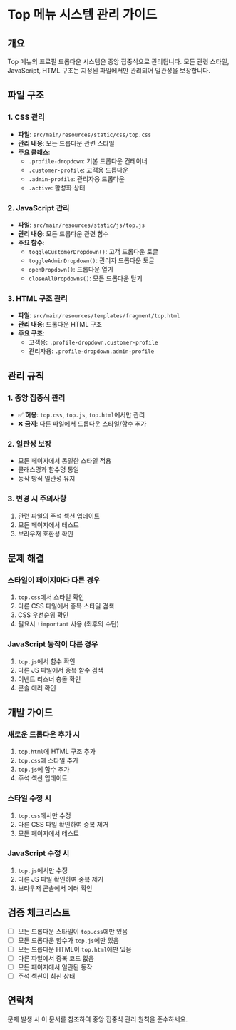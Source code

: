 # Top 메뉴 시스템 관리 가이드

## 개요
Top 메뉴의 프로필 드롭다운 시스템은 중앙 집중식으로 관리됩니다. 모든 관련 스타일, JavaScript, HTML 구조는 지정된 파일에서만 관리되어 일관성을 보장합니다.

## 파일 구조

### 1. CSS 관리
- **파일**: `src/main/resources/static/css/top.css`
- **관리 내용**: 모든 드롭다운 관련 스타일
- **주요 클래스**:
  - `.profile-dropdown`: 기본 드롭다운 컨테이너
  - `.customer-profile`: 고객용 드롭다운
  - `.admin-profile`: 관리자용 드롭다운
  - `.active`: 활성화 상태

### 2. JavaScript 관리
- **파일**: `src/main/resources/static/js/top.js`
- **관리 내용**: 모든 드롭다운 관련 함수
- **주요 함수**:
  - `toggleCustomerDropdown()`: 고객 드롭다운 토글
  - `toggleAdminDropdown()`: 관리자 드롭다운 토글
  - `openDropdown()`: 드롭다운 열기
  - `closeAllDropdowns()`: 모든 드롭다운 닫기

### 3. HTML 구조 관리
- **파일**: `src/main/resources/templates/fragment/top.html`
- **관리 내용**: 드롭다운 HTML 구조
- **주요 구조**:
  - 고객용: `.profile-dropdown.customer-profile`
  - 관리자용: `.profile-dropdown.admin-profile`

## 관리 규칙

### 1. 중앙 집중식 관리
- ✅ **허용**: `top.css`, `top.js`, `top.html`에서만 관리
- ❌ **금지**: 다른 파일에서 드롭다운 스타일/함수 추가

### 2. 일관성 보장
- 모든 페이지에서 동일한 스타일 적용
- 클래스명과 함수명 통일
- 동작 방식 일관성 유지

### 3. 변경 시 주의사항
1. 관련 파일의 주석 섹션 업데이트
2. 모든 페이지에서 테스트
3. 브라우저 호환성 확인

## 문제 해결

### 스타일이 페이지마다 다른 경우
1. `top.css`에서 스타일 확인
2. 다른 CSS 파일에서 중복 스타일 검색
3. CSS 우선순위 확인
4. 필요시 `!important` 사용 (최후의 수단)

### JavaScript 동작이 다른 경우
1. `top.js`에서 함수 확인
2. 다른 JS 파일에서 중복 함수 검색
3. 이벤트 리스너 충돌 확인
4. 콘솔 에러 확인

## 개발 가이드

### 새로운 드롭다운 추가 시
1. `top.html`에 HTML 구조 추가
2. `top.css`에 스타일 추가
3. `top.js`에 함수 추가
4. 주석 섹션 업데이트

### 스타일 수정 시
1. `top.css`에서만 수정
2. 다른 CSS 파일 확인하여 중복 제거
3. 모든 페이지에서 테스트

### JavaScript 수정 시
1. `top.js`에서만 수정
2. 다른 JS 파일 확인하여 중복 제거
3. 브라우저 콘솔에서 에러 확인

## 검증 체크리스트

- [ ] 모든 드롭다운 스타일이 `top.css`에만 있음
- [ ] 모든 드롭다운 함수가 `top.js`에만 있음
- [ ] 모든 드롭다운 HTML이 `top.html`에만 있음
- [ ] 다른 파일에서 중복 코드 없음
- [ ] 모든 페이지에서 일관된 동작
- [ ] 주석 섹션이 최신 상태

## 연락처
문제 발생 시 이 문서를 참조하여 중앙 집중식 관리 원칙을 준수하세요. 